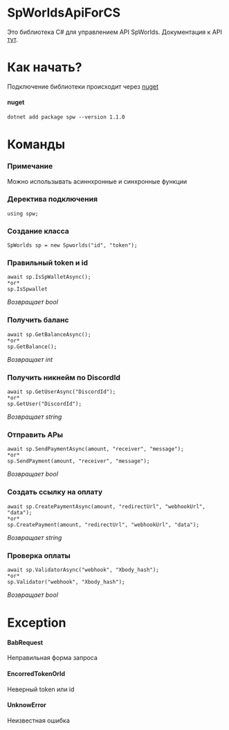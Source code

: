 # SpWorldsApiForCS
Это библиотека C# для управлением API SpWorlds. Документация к API [тут](https://github.com/sp-worlds/api-docs).
# Как начать?
Подключение библиотеки происходит через [nuget](https://www.nuget.org/packages/spw)
#### nuget
    dotnet add package spw --version 1.1.0
# Команды 
### Примечание
Можно использывать асиннхронные и синхронные функции
### Деректива подключения
    using spw;
### Создание класса
    SpWorlds sp = new Spworlds("id", "token");
### Правильный token и id
    await sp.IsSpWalletAsync();
    *or*
    sp.IsSpwallet
*Возвращает bool*
### Получить баланс
    await sp.GetBalanceAsync();
    *or*
    sp.GetBalance();
*Возвращает int*
### Получить никнейм по DiscordId
    await sp.GetUserAsync("DiscordId");
    *or*
    sp.GetUser("DiscordId");
*Возвращает string*
### Отправить АРы
    await sp.SendPaymentAsync(amount, "receiver", "message");
    *or*
    sp.SendPayment(amount, "receiver", "message");
*Возвращает bool*
### Создать ссылку на оплату
    await sp.CreatePaymentAsync(amount, "redirectUrl", "webhookUrl", "data");
    *or*
    sp.CreatePayment(amount, "redirectUrl", "webhookUrl", "data");
*Возвращает string*
### Проверка оплаты
    await sp.ValidatorAsync("webhook", "Xbody_hash");
    *or*
    sp.Validator("webhook", "Xbody_hash");
*Возвращает bool*
# Exception
#### BabRequest
Неправильная форма запроса
#### EncorredTokenOrId
Неверный token или id
#### UnknowError
Неизвестная ошибка
